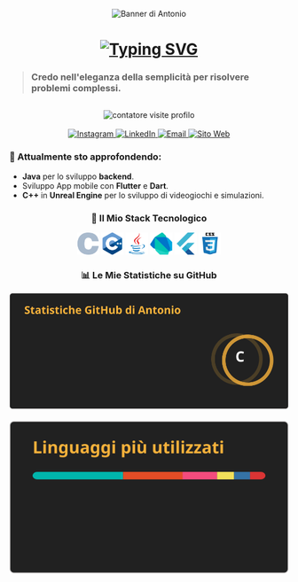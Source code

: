 <p align="center">
  <img src="assets/banner.gif" alt="Banner di Antonio">
</p>

<div align="center">
  <h1 align="center">
    <a href="https://git.io/typing-svg">
      <img src="https://readme-typing-svg.herokuapp.com?font=Press+Start+2P&size=35&duration=2500&pause=500&color=56BB89&center=true&vCenter=true&width=400&lines=Travy;%3CCoder+%2F%3E" alt="Typing SVG">
    </a>
  </h1>
</div>

<table align="center" border="0" cellpadding="0" cellspacing="0">
  <tr align="center">
      <blockquote>
        <h3>Credo nell'eleganza della semplicità per risolvere problemi complessi.</h3>
      </blockquote>
    </td>
  </tr>
</table>

<p align="center">
  <img src="https://komarev.com/ghpvc/?username=antoniotraversa&label=Visite+Profilo&color=4CAF50&style=for-the-badge" alt="contatore visite profilo" />
  <br><br>
  <a href="https://www.instagram.com/antoniotraversadj/" target="_blank">
    <img src="https://img.shields.io/badge/Instagram-E4405F?style=for-the-badge&logo=instagram&logoColor=white&color=212121" alt="Instagram">
  </a>
  <a href="https://www.linkedin.com/in/antoniotraversatravy/" target="_blank">
    <img src="https://img.shields.io/badge/LinkedIn-0077B5?style=for-the-badge&logo=linkedin&logoColor=white&color=212121" alt="LinkedIn">
  </a>
  <a href="mailto:capa909@gmail.com" target="_blank">
    <img src="https://img.shields.io/badge/Email-Contattami-grey?style=for-the-badge&logo=gmail&logoColor=white&color=212121" alt="Email">
  </a>
  <a href="https://antoniotraversa.github.io/antoniotraversa/" target="_blank">
    <img src="https://img.shields.io/badge/Sito_Web-F7B23B?style=for-the-badge&logo=google-chrome&logoColor=black&color=56BB89" alt="Sito Web">
  </a>
</p>

<div>
  <h3>🌱 Attualmente sto approfondendo:</h3>
  <ul>
    <li><b>Java</b> per lo sviluppo <b>backend</b>.</li>
    <li>Sviluppo App mobile con <b>Flutter</b> e <b>Dart</b>.</li>
    <li><b>C++</b> in <b>Unreal Engine</b> per lo sviluppo di videogiochi e simulazioni.</li>
  </ul>
</div>

<div align="center">
  <h3>🚀 Il Mio Stack Tecnologico</h3>
  <p>
    <a href="https://www.cprogramming.com/" target="_blank" rel="noreferrer"><img src="https://raw.githubusercontent.com/devicons/devicon/master/icons/c/c-original.svg" alt="c" width="40" height="40"/></a>
    <a href="https://isocpp.org/" target="_blank" rel="noreferrer"><img src="https://raw.githubusercontent.com/devicons/devicon/master/icons/cplusplus/cplusplus-original.svg" alt="cplusplus" width="40" height="40"/></a>
    <a href="https://www.java.com" target="_blank" rel="noreferrer"><img src="https://raw.githubusercontent.com/devicons/devicon/master/icons/java/java-original.svg" alt="java" width="40" height="40"/></a>
    <a href="https://dart.dev" target="_blank" rel="noreferrer"><img src="https://raw.githubusercontent.com/devicons/devicon/master/icons/dart/dart-original.svg" alt="dart" width="40" height="40"/></a>
    <a href="https://flutter.dev" target="_blank" rel="noreferrer"><img src="https://raw.githubusercontent.com/devicons/devicon/master/icons/flutter/flutter-original.svg" alt="flutter" width="40" height="40"/></a>
    <a href="https://www.w3.org/Style/CSS/Overview.en.html" target="_blank" rel="noreferrer"><img src="https://raw.githubusercontent.com/devicons/devicon/master/icons/css3/css3-original-wordmark.svg" alt="css3" width="40" height="40"/></a>
  </p>
</div>

<div align="center">
  <h3>📊 Le Mie Statistiche su GitHub</h3>
  <img src="assets/github-stats.svg" alt="Statistiche GitHub di antoniotraversa" />
  <br><br>
  <img src="assets/github-langs.svg" alt="Linguaggi più usati da antoniotraversa" />
</div>
